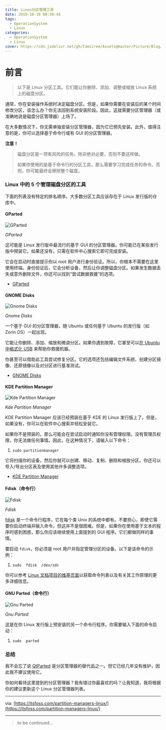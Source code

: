 ```yaml
---
title: Linux分区管理工具
date: 2019-10-10 00:50:44
tags:
  - OperationSystem
  - Linux
categories:
  - OperationSystem
  - Linux
cover: https://cdn.jsdelivr.net/gh/Tamsiree/Assets@master/Picture/Blog/Cover/suyajdgakhj.jpeg
---
```

# 前言
> 以下是 Linux 分区工具。它们能让你删除、添加、调整或缩放 Linux 系统上的磁盘分区。

通常，你在安装操作系统时决定磁盘分区。但是，如果你需要在安装后的某个时间修改分区，该怎么办？你无法回到系统安装阶段。因此，这就需要分区管理器（或准确地说是磁盘分区管理器）上场了。

在大多数情况下，你无需单独安装分区管理器，因为它已预先安装。此外，值得注意的是，你可以选择基于命令行或有 GUI 的分区管理器。

__注意！__

> 磁盘分区是一项有风险的任务。除非绝对必要，否则不要这样做。
> 
> 如果你使用的是基于命令行的分区工具，那么需要学习完成任务的命令。否则，你可能最终会擦除整个磁盘。

### Linux 中的 5 个管理磁盘分区的工具

下面的列表没有特定的排名顺序。大多数分区工具应该存在于 Linux 发行版的仓库中。

#### GParted

![GParted](https://img.linux.net.cn/data/attachment/album/201908/07/072137qjrg0rwigr4vwrmk.png)

_GParted_

这可能是 Linux 发行版中最流行的基于 GUI 的分区管理器。你可能已在某些发行版中预装它。如果还没有，只需在软件中心搜索它即可完成安装。

它会在启动时直接提示你以 root 用户进行身份验证。所以，你根本不需要在这里使用终端。身份验证后，它会分析设备，然后让你调整磁盘分区。如果发生数据丢失或意外删除文件，你还可以找到“尝试数据救援”的选项。

-   [GParted](https://gparted.org/)

#### GNOME Disks

![Gnome Disks](https://img.linux.net.cn/data/attachment/album/201908/07/072138ikfzztd1u33emt2t.png)

_Gnome Disks_

一个基于 GUI 的分区管理器，随 Ubuntu 或任何基于 Ubuntu 的发行版（如 Zorin OS）一起出现。

它能让你删除、添加、缩放和微调分区。如果你遇到故障，它甚至可以[在 Ubuntu 中格式化 USB](https://itsfoss.com/format-usb-drive-sd-card-ubuntu/) 来帮助你救援机器。

你甚至可以借助此工具尝试修复分区。它的选项还包括编辑文件系统、创建分区镜像、还原镜像以及对分区进行基准测试。

-   [GNOME Disks](https://wiki.gnome.org/Apps/Disks)

#### KDE Partition Manager

![Kde Partition Manager](https://img.linux.net.cn/data/attachment/album/201908/07/072139f17xi2724w7wmm44.jpg)

_Kde Partition Manager_

KDE Partition Manager 应该已经预装在基于 KDE 的 Linux 发行版上了。但是，如果没有，你可以在软件中心搜索并轻松安装它。

如果你不是预装的，那么可能会在尝试启动时通知你没有管理权限。没有管理员权限，你无法做任何事情。因此，在这种情况下，请输入以下命令：

1.  `sudo partitionmanager`

它将扫描你的设备，然后你就可以创建、移动、复制、删除和缩放分区。你还可以导入/导出分区表及使用其他许多调整选项。

-   [KDE Partition Manager](https://kde.org/applications/system/org.kde.partitionmanager)

#### Fdisk（命令行）

![Fdisk](https://img.linux.net.cn/data/attachment/album/201908/07/072140hnwjkbbnwmp69szr.jpg)

_Fdisk_

[fdisk](https://en.wikipedia.org/wiki/Fdisk) 是一个命令行程序，它在每个类 Unix 的系统中都有。不要担心，即使它需要你启动终端并输入命令，但这并不是很困难。但是，如果你在使用基于文本的程序时感到困惑，那么你应该继续使用上面提到的 GUI 程序。它们都做同样的事情。

要启动 `fdisk`，你必须是 root 用户并指定管理分区的设备。以下是该命令的示例：

1.  `sudo  fdisk  /dev/sdc`

你可以参考 [Linux 文档项目的维基页面](https://www.tldp.org/HOWTO/Partition/fdisk_partitioning.html)以获取命令列表以及有关其工作原理的更多详细信息。

#### GNU Parted（命令行）

![Gnu Parted](https://img.linux.net.cn/data/attachment/album/201908/07/072144he26tzptktkp4dll.png)

_Gnu Parted_

这是在你 Linux 发行版上预安装的另一个命令行程序。你需要输入下面的命令启动：

1.  `sudo  parted`

### 总结

我不会忘了说 [QtParted](http://qtparted.sourceforge.net/) 是分区管理器的替代品之一。但它已经几年没有维护，因此我不建议使用它。

你如何看待这里提到的分区管理器？我有错过你最喜欢的吗？让我知道，我将根据你的建议更新这个 Linux 分区管理器列表。

_ _ _

via: [https://itsfoss.com/partition-managers-linux/](https://itsfoss.com/partition-managers-linux/)


---
> to be continued...